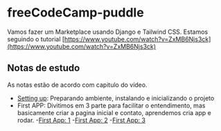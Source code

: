 # freeCodeCamp-puddle


Vamos fazer um Marketplace usando Django e Tailwind CSS. 
Estamos seguindo o tutorial  [https://www.youtube.com/watch?v=ZxMB6Njs3ck](https://www.youtube.com/watch?v=ZxMB6Njs3ck)


## Notas de estudo

As notas estão de acordo com capitulo do vídeo.

- [Setting up](/notas/setting_up.md):  Preparando ambiente, instalando e inicializando o projeto 
- First APP: Divitimos em 3 parte para facilitar o entendimento, mas basicamente criar a pagina inicial e contato, aprendemos cria app e rodar. 
    -[First App: 1](/notas/first_app_part_1.md)
    -[First App: 2](/nota/first_app_part2.md) 
    -[First App: 3](/nota/first_app_part3.md) 


